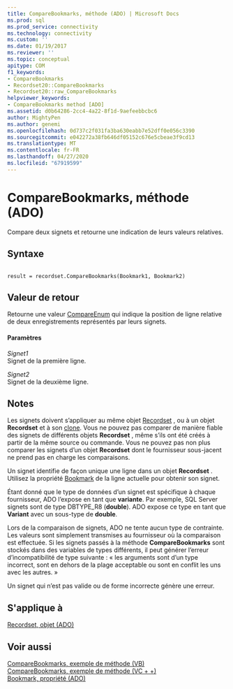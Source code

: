 ```yaml
---
title: CompareBookmarks, méthode (ADO) | Microsoft Docs
ms.prod: sql
ms.prod_service: connectivity
ms.technology: connectivity
ms.custom: ''
ms.date: 01/19/2017
ms.reviewer: ''
ms.topic: conceptual
apitype: COM
f1_keywords:
- CompareBookmarks
- Recordset20::CompareBookmarks
- Recordset20::raw_CompareBookmarks
helpviewer_keywords:
- CompareBookmarks method [ADO]
ms.assetid: d0b64286-2cc4-4a22-8f1d-9aefeebbcbc6
author: MightyPen
ms.author: genemi
ms.openlocfilehash: 0d737c2f031fa3ba630eabb7e52dff0e056c3390
ms.sourcegitcommit: e042272a38fb646df05152c676e5cbeae3f9cd13
ms.translationtype: MT
ms.contentlocale: fr-FR
ms.lasthandoff: 04/27/2020
ms.locfileid: "67919599"
---
```

# <a name="comparebookmarks-method-ado"></a>CompareBookmarks, méthode (ADO)
Compare deux signets et retourne une indication de leurs valeurs relatives.  
  
## <a name="syntax"></a>Syntaxe  
  
```  
  
result = recordset.CompareBookmarks(Bookmark1, Bookmark2)  
```  
  
## <a name="return-value"></a>Valeur de retour  
 Retourne une valeur [CompareEnum](../../../ado/reference/ado-api/compareenum.md) qui indique la position de ligne relative de deux enregistrements représentés par leurs signets.  
  
#### <a name="parameters"></a>Paramètres  
 *Signet1*  
 Signet de la première ligne.  
  
 *Signet2*  
 Signet de la deuxième ligne.  
  
## <a name="remarks"></a>Notes  
 Les signets doivent s’appliquer au même objet [Recordset](../../../ado/reference/ado-api/recordset-object-ado.md) , ou à un objet **Recordset** et à son [clone](../../../ado/reference/ado-api/clone-method-ado.md). Vous ne pouvez pas comparer de manière fiable des signets de différents objets **Recordset** , même s’ils ont été créés à partir de la même source ou commande. Vous ne pouvez pas non plus comparer les signets d’un objet **Recordset** dont le fournisseur sous-jacent ne prend pas en charge les comparaisons.  
  
 Un signet identifie de façon unique une ligne dans un objet **Recordset** . Utilisez la propriété [Bookmark](../../../ado/reference/ado-api/bookmark-property-ado.md) de la ligne actuelle pour obtenir son signet.  
  
 Étant donné que le type de données d’un signet est spécifique à chaque fournisseur, ADO l’expose en tant que **variante**. Par exemple, SQL Server signets sont de type DBTYPE_R8 (**double**). ADO expose ce type en tant que **Variant** avec un sous-type de **double**.  
  
 Lors de la comparaison de signets, ADO ne tente aucun type de contrainte. Les valeurs sont simplement transmises au fournisseur où la comparaison est effectuée. Si les signets passés à la méthode **CompareBookmarks** sont stockés dans des variables de types différents, il peut générer l’erreur d’incompatibilité de type suivante : « les arguments sont d’un type incorrect, sont en dehors de la plage acceptable ou sont en conflit les uns avec les autres. »  
  
 Un signet qui n’est pas valide ou de forme incorrecte génère une erreur.  
  
## <a name="applies-to"></a>S'applique à  
 [Recordset, objet (ADO)](../../../ado/reference/ado-api/recordset-object-ado.md)  
  
## <a name="see-also"></a>Voir aussi  
 [CompareBookmarks, exemple de méthode (VB)](../../../ado/reference/ado-api/comparebookmarks-method-example-vb.md)   
 [CompareBookmarks, exemple de méthode (VC + +)](../../../ado/reference/ado-api/comparebookmarks-method-example-vc.md)   
 [Bookmark, propriété (ADO)](../../../ado/reference/ado-api/bookmark-property-ado.md)
